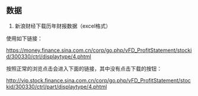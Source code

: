 ## 数据

1. 新浪财经下载历年财报数据（excel格式）

使用如下链接：

https://money.finance.sina.com.cn/corp/go.php/vFD_ProfitStatement/stockid/300330/ctrl/displaytype/4.phtml

按照正常的浏览点击会进入下面的链接，其中没有点击下载的按钮：

http://vip.stock.finance.sina.com.cn/corp/go.php/vFD_ProfitStatement/stockid/300330/ctrl/part/displaytype/4.phtml